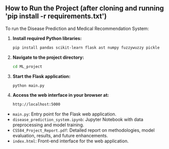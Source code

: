 
## How to Run the Project (after cloning and running 'pip install -r requirements.txt')
To run the Disease Prediction and Medical Recommendation System:

1. **Install required Python libraries:**
   ```bash
   pip install pandas scikit-learn flask ast numpy fuzzywuzzy pickle

2. **Navigate to the project directory:**
   ```bash
   cd ML_project

3. **Start the Flask application:**
   ```bash
   python main.py

4. **Access the web interface in your browser at:**
   ```bash
   http://localhost:5000

- `main.py`: Entry point for the Flask web application.
- `disease_prediction_system.ipynb`: Jupyter Notebook with data preprocessing and model training.
- `CS584_Project_Report.pdf`: Detailed report on methodologies, model evaluation, results, and future enhancements.
- `index.html`: Front-end interface for the web application.

